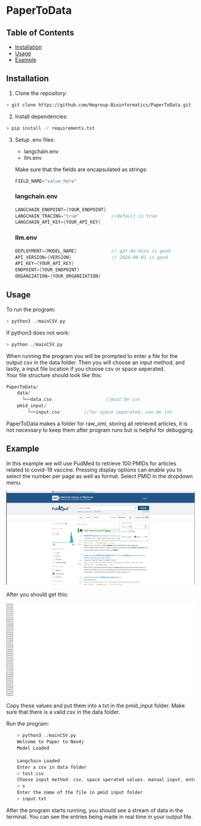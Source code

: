 # PaperToData

## Table of Contents 
- [Installation](#installation) 
- [Usage](#usage) 
- [Example](#example) 

## Installation
1. Clone the repository: 
```bash 
> git clone https://github.com/Hegroup-Bioinformatics/PaperToData.git
```

2. Install dependencies:
```bash
> pip install -r requirements.txt
```

3. Setup .env files:  

	- langchain.env 
	- llm.env

	Make sure that the fields are encapsulated as strings:
	```cpp
	FIELD_NAME="value_here"
	```

	### langchain.env
	```cpp
	LANGCHAIN_ENDPOINT={YOUR_ENDPOINT}
	LANGCHAIN_TRACING="true" 			//default is true
	LANGCHAIN_API_KEY={YOUR_API_KEY}
	```
	### llm.env
	```cpp
	DEPLOYMENT={MODEL_NAME} 			// gpt-4o-mini is good
	API_VERSION={VERSION} 				// 2024-06-01 is good
	API_KEY={YOUR_API_KEY}
	ENDPOINT={YOUR_ENDPOINT}
	ORGANIZATION={YOUR_ORGANIZATION} 
	```

## Usage
To run the program:
```cpp
> python3 ./mainCSV.py     		
```
If python3 does not work:
```cpp
> python ./mainCSV.py
```
When running the program you will be prompted to enter a file for the output csv in the data folder. Then you will choose an input method, and lastly, a input file location if you choose csv or space seperated.  
Your file structure should look like this:
```cpp
PaperToData/
	data/
	  └──data.csv					 //must be csv
	pmid_input/
		└──input.csv         //for space seperated, can be txt
```
PaperToData makes a folder for raw_xml, storing all retrieved articles, it is not necessary to keep them after program runs but is helpful for debugging.

## Example 
In this example we will use PudMed to retrieve 100 PMIDs for articles related to covid-19 vaccine.
Pressing display options can enable you to select the number per page as well as format. Select PMID in the dropdown menu.

![Screenshot](./readme_imgs/search.png)

After you should get this:

![Screenshot](./readme_imgs/searchResult.png)

Copy these values and put them into a txt in the pmid_input folder.
Make sure that there is a valid csv in the data folder.

Run the program:
```cpp
	> python3 ./mainCSV.py
	Welcome to Paper to Neo4j
	Model Loaded 

	Langchain Loaded 
	Enter a csv in data folder
	> test.csv
	Choose input method: csv, space sperated values, manual input, enter c, s, or m
	> s
	Enter the name of the file in pmid input folder
	> input.txt
```

After the program starts running, you should see a stream of data in the terminal. You can see the entries being made in real time in your output file.